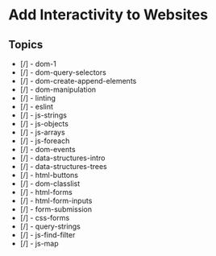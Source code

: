 # Add Interactivity to Websites

## Topics

* [/] - dom-1
* [/] - dom-query-selectors
* [/] - dom-create-append-elements
* [/] - dom-manipulation
* [/] - linting
* [/] - eslint
* [/] - js-strings
* [/] - js-objects
* [/] - js-arrays
* [/] - js-foreach
* [/] - dom-events
* [/] - data-structures-intro
* [/] - data-structures-trees
* [/] - html-buttons
* [/] - dom-classlist
* [/] - html-forms
* [/] - html-form-inputs
* [/] - form-submission
* [/] - css-forms
* [/] - query-strings
* [/] - js-find-filter
* [/] - js-map
